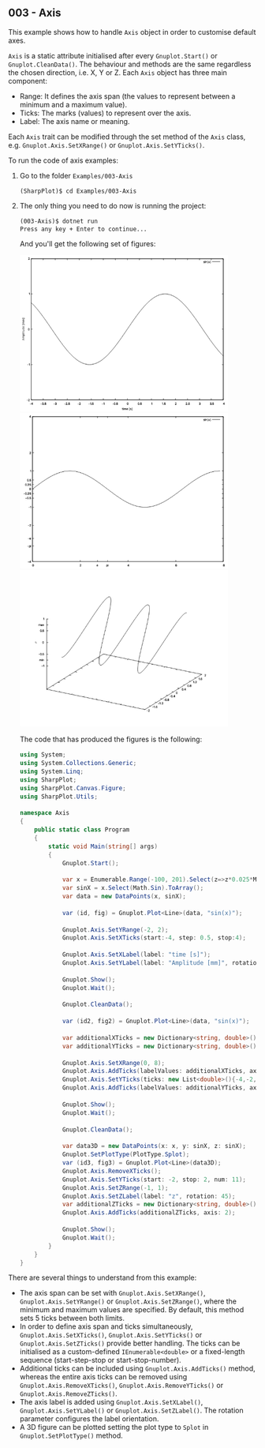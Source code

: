 ## 003 - Axis

This example shows how to handle `Axis` object in order to customise default axes.

`Axis` is a static attribute initialised after every `Gnuplot.Start()` or `Gnuplot.CleanData()`. The behaviour and methods are the
same regardless the chosen direction, i.e. X, Y or Z. 
Each `Axis` object has three main component:
* Range: It defines the axis span (the values to represent between a minimum and a maximum value). 
* Ticks: The marks (values) to represent over the axis.
* Label: The axis name or meaning.

Each `Axis` trait can be modified through the set method of the `Axis` class, e.g. `Gnuplot.Axis.SetXRange()` or `Gnuplot.Axis.SetYTicks()`.

To run the code of axis examples:

1. Go to the folder `Examples/003-Axis`

   ```shell
   (SharpPlot)$ cd Examples/003-Axis
   ```

2. The only thing you need to do now is running the project:

   ```shell
   (003-Axis)$ dotnet run
   Press any key + Enter to continue...
   ```

   And you'll get the following set of figures:
   
   <img src="Figures/axis-1.png" alt="figure-properties" style="zoom:66%;"/>
   
   <img src="Figures/axis-2.png" alt="figure-properties" style="zoom:66%;"/>
   
   <img src="Figures/axis-3.png" alt="figure-properties" style="zoom:66%;"/>
   
   The code that has produced the figures is the following:
   
   ```c#
   using System;
   using System.Collections.Generic;
   using System.Linq;
   using SharpPlot;
   using SharpPlot.Canvas.Figure;
   using SharpPlot.Utils;
   
   namespace Axis
   {
       public static class Program
       {
           static void Main(string[] args)
           {
               Gnuplot.Start();
               
               var x = Enumerable.Range(-100, 201).Select(z=>z*0.025*Math.PI).ToArray();
               var sinX = x.Select(Math.Sin).ToArray();
               var data = new DataPoints(x, sinX);
               
               var (id, fig) = Gnuplot.Plot<Line>(data, "sin(x)");
               
               Gnuplot.Axis.SetYRange(-2, 2);
               Gnuplot.Axis.SetXTicks(start:-4, step: 0.5, stop:4);
   
               Gnuplot.Axis.SetXLabel(label: "time [s]");
               Gnuplot.Axis.SetYLabel(label: "Amplitude [mm]", rotation: 90);
   
               Gnuplot.Show();
               Gnuplot.Wait();
               
               Gnuplot.CleanData();
               
               var (id2, fig2) = Gnuplot.Plot<Line>(data, "sin(x)");
               
               var additionalXTicks = new Dictionary<string, double>() { {"pi", Math.PI}, {"e", Math.E} };
               var additionalYTicks = new Dictionary<string, double>() { {"-pi", (-1)*Math.PI}, {"-e", (-1)*Math.E} };
               
               Gnuplot.Axis.SetXRange(0, 8);
               Gnuplot.Axis.AddTicks(labelValues: additionalXTicks, axis: 0);
               Gnuplot.Axis.SetYTicks(ticks: new List<double>(){-4,-2, -1, -0.5, -0.25, 0, 0.25, 0.5, 1, 2, 4});
               Gnuplot.Axis.AddTicks(labelValues: additionalYTicks, axis: 1);
               
               Gnuplot.Show();
               Gnuplot.Wait();
               
               Gnuplot.CleanData();
               
               var data3D = new DataPoints(x: x, y: sinX, z: sinX);
               Gnuplot.SetPlotType(PlotType.Splot);
               var (id3, fig3) = Gnuplot.Plot<Line>(data3D);
               Gnuplot.Axis.RemoveXTicks();
               Gnuplot.Axis.SetYTicks(start: -2, stop: 2, num: 11);
               Gnuplot.Axis.SetZRange(-1, 1);
               Gnuplot.Axis.SetZLabel(label: "z", rotation: 45);
               var additionalZTicks = new Dictionary<string, double>() { {"min", -0.75}, {"max", 0.75} };
               Gnuplot.Axis.AddTicks(additionalZTicks, axis: 2);
               
               Gnuplot.Show();
               Gnuplot.Wait();
           }
       }
   }
   ```
There are several things to understand from this example:
* The axis span can be set with `Gnuplot.Axis.SetXRange()`, `Gnuplot.Axis.SetYRange()` or `Gnuplot.Axis.SetZRange()`, where 
the minimum and maximum values are specified. By default, this method sets 5 ticks between both limits.
* In order to define axis span and ticks simultaneously, `Gnuplot.Axis.SetXTicks()`, `Gnuplot.Axis.SetYTicks()` or `Gnuplot.Axis.SetZTicks()` provide 
better handling. The ticks can be initialised as a custom-defined `IEnumerable<double>` or a fixed-length sequence (start-step-stop or start-stop-number).
* Additional ticks can be included using `Gnuplot.Axis.AddTicks()` method, whereas the entire axis ticks can be removed using `Gnuplot.Axis.RemoveXTicks()`,
`Gnuplot.Axis.RemoveYTicks()` or `Gnuplot.Axis.RemoveZTicks()`.   
* The axis label is added using `Gnuplot.Axis.SetXLabel()`, `Gnuplot.Axis.SetYLabel()` or `Gnuplot.Axis.SetZLabel()`. The rotation parameter configures 
the label orientation.
* A 3D figure can be plotted setting the plot type to `Splot` in `Gnuplot.SetPlotType()` method.      
  